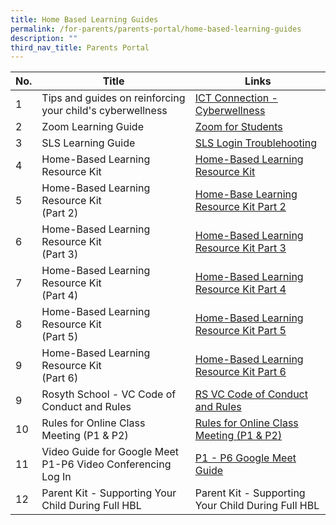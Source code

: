 ```yaml
---
title: Home Based Learning Guides
permalink: /for-parents/parents-portal/home-based-learning-guides
description: ""
third_nav_title: Parents Portal
---
```

| No. | Title | Links |
|---|---|---|
| 1 | Tips and guides on reinforcing your child's cyberwellness | [ICT Connection - Cyberwellness](https://ictconnection.moe.edu.sg/cyber-wellness/for-parents) |
| 2 | Zoom Learning Guide | [Zoom for Students](/files/Zoom%20for%20Students.pdf)  |
| 3 | SLS Learning Guide | [SLS Login Troublehooting](https://static.learning.moe.edu.sg/UserGuide/login-troubleshooting.html) |
| 4 | Home-Based Learning Resource Kit | [Home-Based Learning Resource Kit](/files/Resource%20Kit%20-%20HBL.pdf) |
| 5  | Home-Based Learning Resource Kit<br>(Part 2)  | [Home-Base Learning Resource Kit Part 2](/files/Resource%20Kit%20-%20HBL%20(Part%202).pdf) |
| 6 | Home-Based Learning Resource Kit<br>(Part 3) | [Home-Based Learning Resource Kit Part 3](/files/Resource%20Kit%20-%20HBL%20(Part%203).pdf) |
| 7 | Home-Based Learning Resource Kit <br>(Part 4)  | [Home-Based Learning Resource Kit Part 4](/files/Resource%20Kit%20-%20HBL%20(Part%204).pdf) |
| 8 | Home-Based Learning Resource Kit <br>(Part 5)   | [Home-Based Learning Resource Kit Part 5](/files/Resource%20Kit%20-%20School%20Holiday%20Edition.pdf) |
| 9 | Home-Based Learning Resource Kit <br>(Part 6)  | [Home-Based Learning Resource Kit Part 6](/files/Resource%20Kit%20-%20Parent%20Kit%20-%20Back%20to%20School%20(Updated-final).pdf) |
| 9 | Rosyth School - VC Code of Conduct and Rules | [RS VC Code of Conduct and Rules](/files/VC%20Code%20of%20Conduct.pdf) |
| 10 | Rules for Online Class Meeting (P1 & P2)  | [Rules for Online Class Meeting (P1 & P2)](/files/Rules%20for%20Online%20Class%20Meeting%20(P1%20and%20P2).pdf) |
| 11 | Video Guide for Google Meet P1-P6 Video Conferencing Log In |  [P1 - P6 Google Meet Guide](https://drive.google.com/file/d/15x7EOtHP_Khr6XAmKGeeq16DNJ_bu17F/view) |
| 12  | Parent Kit - Supporting Your Child During Full HBL |  Parent Kit - Supporting Your Child During Full HBL |